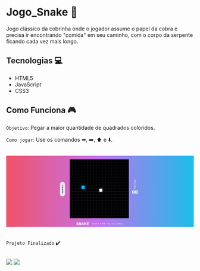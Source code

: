 # Jogo_Snake :snake:
Jogo clássico da cobrinha onde o jogador assume o papel da cobra e precisa ir encontrando "comida" em seu caminho, com o corpo da serpente ficando cada vez mais longo. 

## Tecnologias :computer:
* HTML5
* JavaScript
* CSS3

## Como Funciona :video_game: 
`Objetivo`: Pegar a maior quantidade de quadrados coloridos.

`Como jogar`: Use os comandos :arrow_left:, :arrow_right:, :arrow_up:	e :arrow_down:.


##
<p align="center">
  <img src="https://github.com/TalitaLops/Jogo_Snake/blob/main/images/Capturar.PNG?raw=true"
</p>
  
 ##
   `Projeto Finalizado` :heavy_check_mark: 
 ##
  <div>
  <a href = "mailto:talitalopessilva.2020@gmail.com"><img src="https://img.shields.io/badge/-Gmail-%23333?style=for-the-badge&logo=gmail&logoColor=white" target="_blank"></a>
  <a href="https://www.linkedin.com/in/talita--lopes/" target="_blank"><img src="https://img.shields.io/badge/-LinkedIn-%230077B5?style=for-the-badge&logo=linkedin&logoColor=white" target="_blank"></a> 
  </div>
